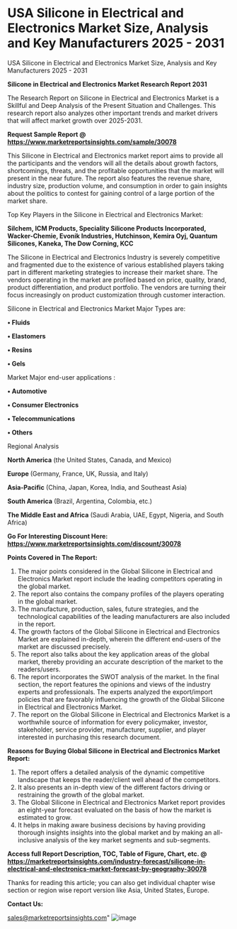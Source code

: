 # USA Silicone in Electrical and Electronics Market Size, Analysis and Key Manufacturers 2025 - 2031
USA Silicone in Electrical and Electronics Market Size, Analysis and Key Manufacturers 2025 - 2031

<strong>Silicone in Electrical and Electronics Market Research Report 2031</strong>

The Research Report on Silicone in Electrical and Electronics Market is a Skillful and Deep Analysis of the Present Situation and Challenges. This research report also analyzes other important trends and market drivers that will affect market growth over 2025-2031.

<strong>Request Sample Report @ <a href=https://www.marketreportsinsights.com/sample/30078>https://www.marketreportsinsights.com/sample/30078</a></strong>

This Silicone in Electrical and Electronics market report aims to provide all the participants and the vendors will all the details about growth factors, shortcomings, threats, and the profitable opportunities that the market will present in the near future. The report also features the revenue share, industry size, production volume, and consumption in order to gain insights about the politics to contest for gaining control of a large portion of the market share.

Top Key Players in the Silicone in Electrical and Electronics Market:

<strong>Silchem, ICM Products, Speciality Silicone Products Incorporated, Wacker-Chemie, Evonik Industries, Hutchinson, Kemira Oyj, Quantum Silicones, Kaneka, The Dow Corning, KCC</strong>

The Silicone in Electrical and Electronics Industry is severely competitive and fragmented due to the existence of various established players taking part in different marketing strategies to increase their market share. The vendors operating in the market are profiled based on price, quality, brand, product differentiation, and product portfolio. The vendors are turning their focus increasingly on product customization through customer interaction.

Silicone in Electrical and Electronics Market Major Types are:

<strong>• Fluids

• Elastomers

• Resins

• Gels</strong>

Market Major end-user applications :

<strong>• Automotive

• Consumer Electronics

• Telecommunications

• Others</strong>

Regional Analysis

</u><strong><b>North America</b></strong> (the United States, Canada, and Mexico)

<strong><b>Europe </b></strong>(Germany, France, UK, Russia, and Italy)

<strong><b>Asia-Pacific</b></strong> (China, Japan, Korea, India, and Southeast Asia)

<strong><b>South America</b></strong> (Brazil, Argentina, Colombia, etc.)

<strong><b>The Middle East and Africa</b></strong> (Saudi Arabia, UAE, Egypt, Nigeria, and South Africa)

<strong>Go For Interesting Discount Here: <a href=https://www.marketreportsinsights.com/discount/30078>https://www.marketreportsinsights.com/discount/30078</a></strong>

<strong>Points Covered in The Report:</strong>
<ol>
  <li>The major points considered in the Global Silicone in Electrical and Electronics Market report include the leading competitors operating in the global market.</li>
  <li>The report also contains the company profiles of the players operating in the global market.</li>
  <li>The manufacture, production, sales, future strategies, and the technological capabilities of the leading manufacturers are also included in the report.</li>
  <li>The growth factors of the Global Silicone in Electrical and Electronics Market are explained in-depth, wherein the different end-users of the market are discussed precisely.</li>
  <li>The report also talks about the key application areas of the global market, thereby providing an accurate description of the market to the readers/users.</li>
  <li>The report incorporates the SWOT analysis of the market. In the final section, the report features the opinions and views of the industry experts and professionals. The experts analyzed the export/import policies that are favorably influencing the growth of the Global Silicone in Electrical and Electronics Market.</li>
  <li>The report on the Global Silicone in Electrical and Electronics Market is a worthwhile source of information for every policymaker, investor, stakeholder, service provider, manufacturer, supplier, and player interested in purchasing this research document.</li>
</ol>
<strong>Reasons for Buying Global Silicone in Electrical and Electronics Market Report:</strong>

<ol>
  <li>The report offers a detailed analysis of the dynamic competitive landscape that keeps the reader/client well ahead of the competitors.</li>
  <li>It also presents an in-depth view of the different factors driving or restraining the growth of the global market.</li>
  <li>The Global Silicone in Electrical and Electronics Market report provides an eight-year forecast evaluated on the basis of how the market is estimated to grow.</li>
  <li>It helps in making aware business decisions by having providing thorough insights insights into the global market and by making an all-inclusive analysis of the key market segments and sub-segments.</li>
</ol>
<strong>Access full Report Description, TOC, Table of Figure, Chart, etc. @ <a href=https://marketreportsinsights.com/industry-forecast/silicone-in-electrical-and-electronics-market-forecast-by-geography-30078>https://marketreportsinsights.com/industry-forecast/silicone-in-electrical-and-electronics-market-forecast-by-geography-30078</a></strong>


Thanks for reading this article; you can also get individual chapter wise section or region wise report version like Asia, United States, Europe.

<strong>Contact Us:</strong>

sales@marketreportsinsights.com"
![image](https://github.com/user-attachments/assets/e87c016e-e68e-4fc9-9d91-d7696724f6e1)
